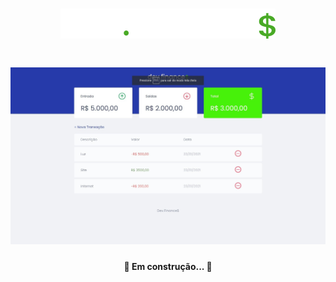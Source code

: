 <h1 align="center">
  <img alt="MaratonaDiscover" title="#MaratonaDiscover" src="./assets/logo.svg"  background:"black" />
</h1>


<h1 align="center">
  <img alt="MaratonaDiscover" title="#MaratonaDiscover" src="./SharedScreenshot.jpg" />
</h1>

<h4 align="center"> 
	🚧   Em construção...  🚧
</h4>
